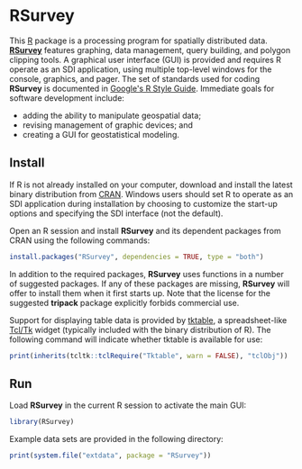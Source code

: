 RSurvey
=======

This [R](http://www.r-project.org/ "R") package is a processing program for spatially distributed data.
[**RSurvey**](https://cran.r-project.org/package=RSurvey "RSurvey")
features graphing, data management, query building, and polygon clipping tools.
A graphical user interface (GUI) is provided and requires R operate as an SDI application, using multiple top-level windows for the console, graphics, and pager.
The set of standards used for coding **RSurvey** is documented in
[Google's R Style Guide](https://google.github.io/styleguide/Rguide.xml "Google's R Style Guide").
Immediate goals for software development include:

* adding the ability to manipulate geospatial data;
* revising management of graphic devices; and
* creating a GUI for geostatistical modeling.

Install
-------

If R is not already installed on your computer, download and install the latest binary distribution from
[CRAN](http://cran.r-project.org/ "The Comprehensive R Archive Network").
Windows users should set R to operate as an SDI application during installation by choosing to customize the start-up options and specifying the SDI interface (not the default).

Open an R session and install **RSurvey** and its dependent packages from CRAN using the following commands:

```r
install.packages("RSurvey", dependencies = TRUE, type = "both")
```

In addition to the required packages, **RSurvey** uses functions in a number of suggested packages.
If any of these packages are missing, **RSurvey** will offer to install them when it first starts up.
Note that the license for the suggested **tripack** package explicitly forbids commercial use.

Support for displaying table data is provided by [tktable](http://tktable.sourceforge.net/ "tktable"),
a spreadsheet-like [Tcl/Tk](http://www.tcl.tk/ "Tcl/Tk") widget (typically included with the binary distribution of R).
The following command will indicate whether tktable is available for use:

```r
print(inherits(tcltk::tclRequire("Tktable", warn = FALSE), "tclObj"))
```

Run
---

Load **RSurvey** in the current R session to activate the main GUI:

```r
library(RSurvey)
```

Example data sets are provided in the following directory:

```r
print(system.file("extdata", package = "RSurvey"))
```
